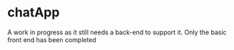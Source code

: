 # chatApp
A work in progress as it still needs a back-end to support it. Only the basic front end has been completed
